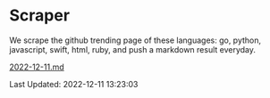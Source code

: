 # Scraper

We scrape the github trending page of these languages: go, python, javascript, swift, html, ruby, and push a markdown result everyday.

[2022-12-11.md](https://github.com/henson/Scraper/blob/master/2022-12-11.md)

Last Updated: 2022-12-11 13:23:03